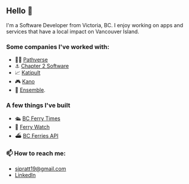 ## Hello 👋

I'm a Software Developer from Victoria, BC. I enjoy working on apps and services that have a local impact on Vancouver Island.

### Some companies I've worked with:

- 🧑‍🔬 [Pathverse](https://www.pathverse.ca/)
- ⚓️ [Chapter 2 Software](https://www.chapter2software.com/)
- 📈 [Katipult](https://www.katipult.com/)
- 🎮 [Kano](https://www.kanoapps.com/)
- 🧩 [Ensemble](https://www.ensemble.com/).

### A few things I've built

- 🛳️ [BC Ferry Times](https://apps.apple.com/ca/app/id1615899209)
- 📍 [Ferry Watch](https://apps.apple.com/ca/app/ferry-watch/id6446906912)
- ⛴️ [BC Ferries API](https://bcferriesapi.ca)

### 📫 How to reach me: 
- sjpratt19@gmail.com
- [LinkedIn](https://www.linkedin.com/in/sam-pratt-7045401b6/)
